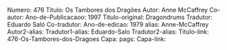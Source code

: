 Numero: 476
Titulo: Os Tambores dos Dragões
Autor: Anne McCaffrey
Co-autor: 
Ano-de-Publicacaoo: 1997
Titulo-original: Dragondrums
Tradutor: Eduardo Saló
Co-tradutor: 
Ano-de-edicao: 1979
alias: Anne-McCaffrey
Autor2-alias: 
Tradutor1-alias: Eduardo-Salo
Tradutor2-alias: 
Titulo-link: 476-Os-Tambores-dos-Dragoes
Capa: 
pags: 
Capa-link: